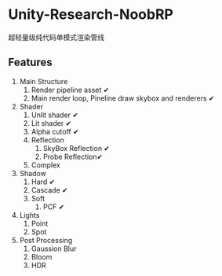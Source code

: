 # Unity-Research-NoobRP

超轻量级纯代码单模式渲染管线



## Features

1. Main Structure
   1. Render pipeline asset  ✔
   2. Main render loop, Pineline draw skybox and renderers ✔
2. Shader
   1. Unlit shader ✔
   2. Lit shader ✔
   3. Alpha cutoff ✔
   4. Reflection
      1. SkyBox Reflection ✔
      2. Probe Reflection✔
   5. Complex
3. Shadow
   1. Hard ✔
   2. Cascade ✔
   3. Soft
      1. PCF ✔
4. Lights
   1. Point
   2. Spot
5. Post Processing
   1. Gaussion Blur
   2. Bloom
   3. HDR
